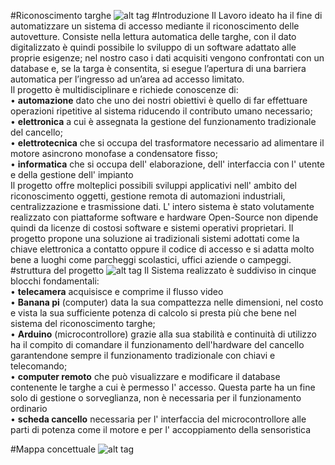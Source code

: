 #Riconoscimento targhe
![alt tag](https://cloud.githubusercontent.com/assets/13135708/8456190/0b7d348c-200a-11e5-92ec-68970b237f75.png)
#Introduzione
Il Lavoro ideato ha il fine di automatizzare un sistema di accesso mediante il riconoscimento delle autovetture. Consiste nella lettura automatica delle targhe, con il dato digitalizzato è quindi possibile lo sviluppo di un software adattato alle proprie esigenze;  nel nostro caso i dati acquisiti vengono confrontati con un database e, se la targa è consentita, si esegue  l’apertura di una barriera automatica per l’ingresso ad un’area ad accesso limitato.  
Il progetto è multidisciplinare e richiede conoscenze di:  
•	**automazione** dato che uno dei nostri obiettivi è quello di far effettuare operazioni ripetitive al sistema riducendo il  contributo umano necessario;  
•	 **elettronica** a cui è assegnata la gestione del funzionamento tradizionale del cancello;  
•	 **elettrotecnica** che si occupa del trasformatore necessario ad alimentare il motore asincrono monofase a condensatore fisso;  
•	**informatica** che si occupa dell' elaborazione, dell' interfaccia con l' utente e della gestione dell' impianto  
Il progetto offre molteplici possibili sviluppi applicativi nell' ambito del riconoscimento oggetti, gestione remota di automazioni industriali, centralizzazione e trasmissione dati. L' intero sistema è stato volutamente realizzato con piattaforme software e hardware Open-Source non dipende quindi da licenze di costosi software e sistemi operativi proprietari. Il progetto propone una soluzione ai tradizionali sistemi adottati come la chiave elettronica a contatto oppure il codice di accesso e si adatta molto bene a luoghi come parcheggi scolastici, uffici aziende o campeggi.
#struttura del progetto
![alt tag](https://cloud.githubusercontent.com/assets/13135708/8456352/2c8185ec-200b-11e5-9a68-e979e7b6566d.jpg)
Il Sistema realizzato è suddiviso in cinque blocchi fondamentali:  
•	**telecamera** acquisisce e comprime il flusso video  
•	**Banana pi** (computer) data la sua compattezza nelle dimensioni, nel costo e vista la sua sufficiente potenza di calcolo si presta più che bene nel sistema del riconoscimento targhe;  
•	**Arduino** (microcontrollore) grazie alla sua stabilità e continuità di utilizzo ha il compito di comandare il funzionamento dell'hardware del cancello garantendone sempre il funzionamento tradizionale con chiavi e telecomando;  
•	**computer remoto** che può visualizzare e modificare il database contenente le targhe a cui è permesso l' accesso. Questa    parte ha un fine solo di gestione o sorveglianza, non è necessaria per il funzionamento ordinario  
•	**scheda cancello** necessaria per l' interfaccia del microcontrollore alle parti di potenza come il motore e per l'        accoppiamento della sensoristica  

#Mappa concettuale
![alt tag](https://cloud.githubusercontent.com/assets/13135708/8456373/3fd55fec-200b-11e5-81de-0101d4076ec8.jpg)
